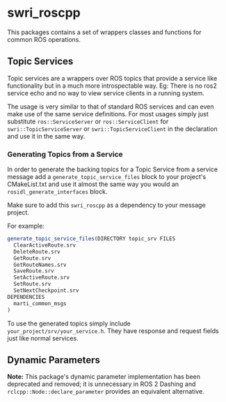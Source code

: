 # swri_roscpp

This packages contains a set of wrappers classes and functions for common ROS operations.

## Topic Services

Topic services are a wrappers over ROS topics that provide a service like functionality but in a much more introspectable way. Eg: There is no ros2 service echo and no way to view service clients in a running system.

The usage is very similar to that of standard ROS services and can even make use of the same service definitions. For most usages simply just substitute `ros::ServiceServer` or `ros::ServiceClient` for `swri::TopicServiceServer` or `swri::TopicServiceClient` in the declaration and use it in the same way.

### Generating Topics from a Service

In order to generate the backing topics for a Topic Service from a service message add a `generate_topic_service_files` block to your project's CMakeList.txt and use it almost the same way you would an `rosidl_generate_interfaces` block.

Make sure to add this `swri_roscpp` as a dependency to your message project.

For example:

```cmake
generate_topic_service_files(DIRECTORY topic_srv FILES
  ClearActiveRoute.srv
  DeleteRoute.srv
  GetRoute.srv
  GetRouteNames.srv
  SaveRoute.srv
  SetActiveRoute.srv
  SetRoute.srv
  SetNextCheckpoint.srv
DEPENDENCIES
  marti_common_msgs
)
```

To use the generated topics simply include `your_project/srv/your_service.h`. They have response and request fields just like normal services.

## Dynamic Parameters

**Note:** This package's dynamic parameter implementation has been deprecated and removed; it is unnecessary in ROS 2 Dashing and `rclcpp::Node::declare_parameter` provides an equivalent alternative.

